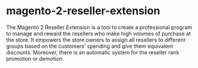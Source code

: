 # magento-2-reseller-extension
The Magento 2 Reseller Extension is a tool to create a professional program to manage and reward the resellers who make high volumes of purchase at the store. It empowers the store owners to assign all resellers to different groups based on the customers’ spending and give them equivalent discounts. Moreover, there is an automatic system for the reseller rank promotion or demotion.
